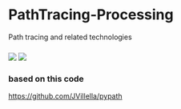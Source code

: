 # PathTracing-Processing
Path tracing and related technologies
###
![](https://github.com/Nekodigi/PathTracing-Processing/blob/4b2853c4efb66d4d86c6b18e30cd89651aad7d38/PathTracing_1_0_4_background/sample.png)
![](https://github.com/Nekodigi/Images/blob/master/2020/Path%20Tracing1.jpg)
### based on this code
https://github.com/JVillella/pypath
